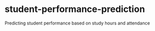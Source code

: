 # student-performance-prediction
Predicting student performance based on study hours and attendance
